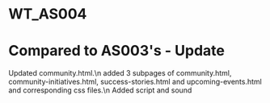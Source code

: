 # WT_AS004
# Compared to AS003's - Update
Updated community.html.\n
added 3 subpages of community.html, community-initiatives.html, success-stories.html and upcoming-events.html and corresponding css files.\n
Added script and sound
